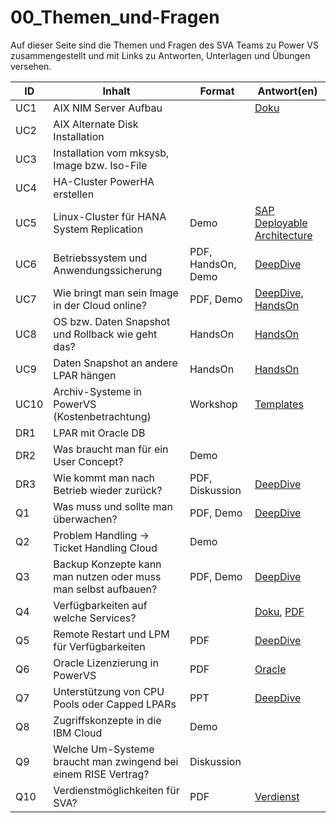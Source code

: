 # 00_Themen_und-Fragen
Auf dieser Seite sind die Themen und Fragen des SVA Teams zu Power VS zusammengestellt und mit Links zu Antworten, Unterlagen und Übungen versehen.

| ID   | Inhalt                                                         | Format             | Antwort(en) |
| -----| -------------------------------------------------------------- | ------------------ | ----------- |
| UC1  | AIX NIM Server Aufbau                                          |                    | [Doku](https://cloud.ibm.com/docs/power-iaas?topic=power-iaas-provisioning-nim)            | 
| UC2  | AIX Alternate Disk Installation                                | | |
| UC3  | Installation vom mksysb, Image bzw. Iso-File                   | | |
| UC4  | HA-Cluster PowerHA erstellen                                   | | | 
| UC5  | Linux-Cluster für HANA System Replication                      | Demo               | [SAP Deployable Architecture](https://cloud.ibm.com/catalog/architecture/deploy-arch-ibm-pvs-sap-9aa6135e-75d5-467e-9f4a-ac2a21c069b8-global) |  
| UC6  | Betriebssystem und Anwendungssicherung                         | PDF, HandsOn, Demo | [DeepDive](_materials/2025-04-17_SVA-PVS-Workshop_DeepDive_v12.pdf) |
| UC7  | Wie bringt man sein Image in der Cloud online?                 | PDF, Demo          | [DeepDive](_materials/2025-04-17_SVA-PVS-Workshop_DeepDive_v12.pdf), [HandsOn](10b_Image_Import.md) |
| UC8  | OS bzw. Daten Snapshot und Rollback wie geht das?              | HandsOn            | [HandsOn](03_CLI_+_Storage.md) |
| UC9  | Daten Snapshot an andere LPAR hängen                           | HandsOn            | [HandsOn](03_CLI_+_Storage.md) |
| UC10 | Archiv-Systeme in PowerVS (Kostenbetrachtung)                  | Workshop           | [Templates](_materials) |
| DR1  | LPAR mit Oracle DB                                             |                    | |
| DR2  | Was braucht man für ein User Concept?                          | Demo               | |
| DR3  | Wie kommt man nach Betrieb wieder zurück?                      | PDF, Diskussion    | [DeepDive](_materials/2025-04-17_SVA-PVS-Workshop_DeepDive_v12.pdf) |
| Q1   | Was muss und sollte man überwachen?                            | PDF, Demo          | [DeepDive](_materials/2025-04-17_SVA-PVS-Workshop_DeepDive_v12.pdf) |
| Q2   | Problem Handling -> Ticket Handling Cloud                      | Demo               | |
| Q3   | Backup Konzepte kann man nutzen oder muss man selbst aufbauen? | PDF, Demo          | [DeepDive](_materials/2025-04-17_SVA-PVSWorkshop_DeepDive_v12.pdf) |
| Q4   | Verfügbarkeiten auf welche Services?                           |                    | [Doku](https://www.ibm.com/support/customer/csol/terms/?ref=i126-9268-19-12-2024-zz-en), [PDF](_materials/IBM-Cloud_SLAs_i126-9268-19_12-2024_zz-en.pdf) |
| Q5   | Remote Restart und LPM für Verfügbarkeiten                     | PDF                | [DeepDive](_materials/2025-04-17_SVA-PVS-Workshop_DeepDive_v12.pdf) |
| Q6   | Oracle Lizenzierung in PowerVS                                 | PDF                | [Oracle]() |
| Q7   | Unterstützung von CPU Pools oder Capped LPARs                  | PPT                | <a href="_materials/2025-04-17_SVA-PVS-Workshop_DeepDive_v12.pdf">DeepDive</a> |
| Q8   | Zugriffskonzepte in die IBM Cloud                              | Demo               | |
| Q9   | Welche Um-Systeme braucht man zwingend bei einem RISE Vertrag? | Diskussion         | |
| Q10  | Verdienstmöglichkeiten für SVA?                                | PDF                | [Verdienst]() |